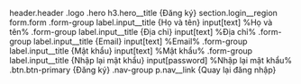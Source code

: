 header.header
    .logo
.hero
    h3.hero__title {Đăng ký}
section.login__region
    form.form
        .form-group
            label.input__title {Họ và tên}
            input[text] %Họ và tên%
        .form-group
            label.input__title {Địa chỉ}
            input[text] %Địa chỉ%
        .form-group
            label.input__title {Email}
            input[text] %Email%
        .form-group
            label.input__title {Mật khẩu}
            input[text] %Mật khẩu%
        .form-group
            label.input__title {Nhập lại mật khẩu}
            input[password] %Nhập lại mật khẩu%
        .btn.btn-primary {Đăng ký}
    .nav-group
        p.nav__link {Quay lại đăng nhập}
